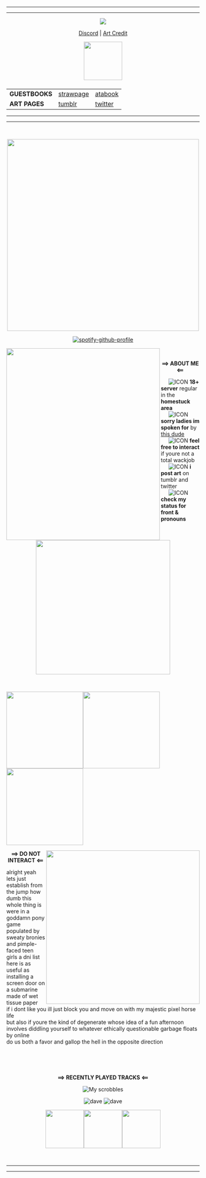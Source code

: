 <hr>
<hr>

*<p align=center>* ![](https://komarev.com/ghpvc/?username=Gatixan&style=plastic&color=e00707&label=peep+counter) 
*<p align=center>* [Discord](https://discord.gg/D8NmgD5v8Q) | [Art Credit](https://fruitegg.tumblr.com)<br>
*<p align=center>* <img src="https://file.garden/ZK4cpCacLGUL75Nl/sbahj" width="100" align="center"> <br>
<h3>
<table align="center">
 <tr>
   <td><b>GUESTBOOKS</b></td>
   <td><a href="halexe.straw.page">strawpage</a></td>
   <td><a href="https://gatixan.atabook.org">atabook</a></td>
 <tr>
    <td><b>ART PAGES</b></td>
    <td><a href="https://tumblr.com/gatixan">tumblr</a></td>
    <td><a href="https://twitter.com/gatixan">twitter</a></td>
  </tr>
</table>
  </p>
</h3>

<hr>
<hr>
<br>
<p align=center> <img src="https://file.garden/ZK4cpCacLGUL75Nl/welcom.jpg" width="500" align="center">
  
*<p align=center>* [![spotify-github-profile](https://spotify-github-profile.kittinanx.com/api/view?uid=syzapar9fkwrrwc8n81shqmo1&cover_image=true&theme=novatorem&show_offline=true&background_color=121212&interchange=false&bar_color=e32400&bar_color_cover=false)](https://github.com/kittinan/spotify-github-profile)

<img src="https://file.garden/ZK4cpCacLGUL75Nl/bathroom.png" width="400" height="500" align="left">

&nbsp;&nbsp;&nbsp;&nbsp; <p align=center> **==> ABOUT ME <==**

&nbsp;&nbsp;&nbsp;&nbsp; ![ICON](https://file.garden/ZK4cpCacLGUL75Nl/daveicon.gif) **18+ server** regular in the **homestuck area**       
&nbsp;&nbsp;&nbsp;&nbsp; ![ICON](https://file.garden/ZK4cpCacLGUL75Nl/daveicon.gif) **sorry ladies im spoken for** by [this dude](https://github.com/dirkuu)                 
&nbsp;&nbsp;&nbsp;&nbsp; ![ICON](https://file.garden/ZK4cpCacLGUL75Nl/daveicon.gif) **feel free to interact** if youre not a total wackjob     
&nbsp;&nbsp;&nbsp;&nbsp; ![ICON](https://file.garden/ZK4cpCacLGUL75Nl/daveicon.gif) **i post art** on tumblr and twitter             
&nbsp;&nbsp;&nbsp;&nbsp; ![ICON](https://file.garden/ZK4cpCacLGUL75Nl/daveicon.gif) **check my status for front & pronouns**       
&nbsp;&nbsp;&nbsp;&nbsp;
*<p align=center>* <img src="https://file.garden/ZK4cpCacLGUL75Nl/awyeahbitches.gif" width="350" align="center">

&nbsp;&nbsp;&nbsp;&nbsp;
*<p align=left>* <img src="https://file.garden/ZK4cpCacLGUL75Nl/Pieceofshit.webp" width="200"><img src="https://file.garden/ZK4cpCacLGUL75Nl/Pieceofshit.webp" width="200"><img src="https://file.garden/ZK4cpCacLGUL75Nl/Pieceofshit.webp" width="200">
<br clear="all">

<img src="https://file.garden/ZK4cpCacLGUL75Nl/ecocnomy.png" width="400" align="right">

*<p align=center>* **==> DO NOT INTERACT <==**<br>
*<p align=left>* alright yeah lets just establish from the jump how dumb this whole thing is<br>
were in a goddamn pony game populated by sweaty bronies and pimple-faced teen girls a dni list here is as useful as installing a screen door on a submarine made of wet tissue paper<br>
if i dont like you ill just block you and move on with my majestic pixel horse life<br>
but also if youre the kind of degenerate whose idea of a fun afternoon involves diddling yourself to whatever ethically questionable garbage floats by online<br>
do us both a favor and gallop the hell in the opposite direction<br>

&nbsp;&nbsp;&nbsp;&nbsp;

<br clear="all">

*<p align=center>* **==> RECENTLY PLAYED TRACKS <==** <br>
*<p align=center>*![My scrobbles](https://lastfm-recently-played.vercel.app/api?user=photolatry&width=500&header_style=compact_stats_only&border_radius=5)</p>
*<p align=center>* ![dave](https://file.garden/ZK4cpCacLGUL75Nl/daveshine.gif) ![dave](https://file.garden/ZK4cpCacLGUL75Nl/didsomeone.gif)</p>
*<p align=center>*  <img src="https://file.garden/ZK4cpCacLGUL75Nl/bumpin.gif" width="100"><img src="https://file.garden/ZK4cpCacLGUL75Nl/puppetassdrown.gif" width="100"><img src="https://file.garden/ZK4cpCacLGUL75Nl/puppetkiller.gif" width="100"> </p>

<br clear="all">

<hr>
<hr>
